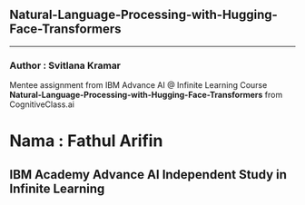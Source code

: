 ## Natural-Language-Processing-with-Hugging-Face-Transformers
------
### Author : Svitlana Kramar

<p>Mentee assignment from IBM Advance AI @ Infinite Learning Course <b>Natural-Language-Processing-with-Hugging-Face-Transformers</b>
from CognitiveClass.ai</p>


<h1>Nama : Fathul Arifin</h1>
<h2>IBM Academy Advance AI Independent Study in Infinite Learning</h2>

